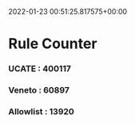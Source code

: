 2022-01-23 00:51:25.817575+00:00
# Rule Counter 
 ### UCATE : 400117

 ### Veneto : 60897

 ### Allowlist : 13920